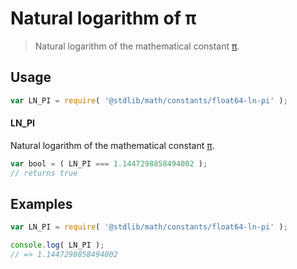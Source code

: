 # Natural logarithm of π

> Natural logarithm of the mathematical constant [π][pi].

<section class="usage">

## Usage

```javascript
var LN_PI = require( '@stdlib/math/constants/float64-ln-pi' );
```

#### LN_PI

Natural logarithm of the mathematical constant [π][pi].

```javascript
var bool = ( LN_PI === 1.1447298858494002 );
// returns true
```

</section>

<!-- /.usage -->

<section class="examples">

## Examples

<!-- TODO: better example -->

```javascript
var LN_PI = require( '@stdlib/math/constants/float64-ln-pi' );

console.log( LN_PI );
// => 1.1447298858494002
```

</section>

<!-- /.examples -->

<section class="links">

[pi]: https://en.wikipedia.org/wiki/Pi

</section>

<!-- /.links -->
